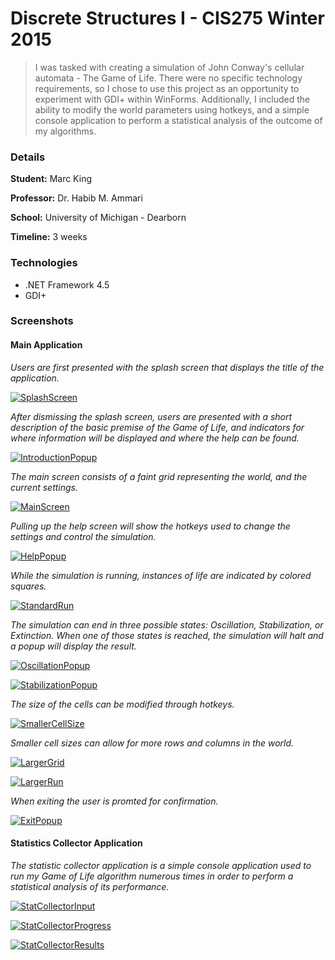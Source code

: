 Discrete Structures I - CIS275 Winter 2015
======
>I was tasked with creating a simulation of John Conway's cellular automata - The Game of Life. 
>There were no specific technology requirements, so I chose to use this project as an opportunity 
>to experiment with GDI+ within WinForms. Additionally, I included the ability to modify the world 
>parameters using hotkeys, and a simple console application to perform a statistical analysis of the
>outcome of my algorithms.

### Details

__Student:__ Marc King

__Professor:__ Dr. Habib M. Ammari

__School:__ University of Michigan - Dearborn

__Timeline:__ 3 weeks

### Technologies

* .NET Framework 4.5
* GDI+

### Screenshots

#### Main Application

*Users are first presented with the splash screen that displays the title of the application.*

[![SplashScreen](Screenshots/SplashScreen_480.png?raw=true "SplashScreen")](Screenshots/SplashScreen.png?raw=true)

*After dismissing the splash screen, users are presented with a short description of the basic
premise of the Game of Life, and indicators for where information will be displayed and where the
help can be found.*

[![IntroductionPopup](Screenshots/IntroductionPopup_480.png?raw=true "IntroductionPopup")](Screenshots/IntroductionPopup.png?raw=true)

*The main screen consists of a faint grid representing the world, and the current settings.*

[![MainScreen](Screenshots/MainScreen_480.png?raw=true "MainScreen")](Screenshots/MainScreen.png?raw=true)

*Pulling up the help screen will show the hotkeys used to change the settings and control the simulation.*

[![HelpPopup](Screenshots/HelpPopup_480.png?raw=true "HelpPopup")](Screenshots/HelpPopup.png?raw=true)

*While the simulation is running, instances of life are indicated by colored squares.*

[![StandardRun](Screenshots/StandardRun_480.png?raw=true "StandardRun")](Screenshots/StandardRun.png?raw=true)

*The simulation can end in three possible states: Oscillation, Stabilization, or Extinction. When one
of those states is reached, the simulation will halt and a popup will display the result.*

[![OscillationPopup](Screenshots/OscillationPopup_480.png?raw=true "OscillationPopup")](Screenshots/OscillationPopup.png?raw=true)

[![StabilizationPopup](Screenshots/StabilizationPopup_480.png?raw=true "StabilizationPopup")](Screenshots/StabilizationPopup.png?raw=true)

*The size of the cells can be modified through hotkeys.*

[![SmallerCellSize](Screenshots/SmallerCellSize_480.png?raw=true "SmallerCellSize")](Screenshots/SmallerCellSize.png?raw=true)

*Smaller cell sizes can allow for more rows and columns in the world.*

[![LargerGrid](Screenshots/LargerGrid_480.png?raw=true "LargerGrid")](Screenshots/LargerGrid.png?raw=true)

[![LargerRun](Screenshots/LargerRun_480.png?raw=true "LargerRun")](Screenshots/LargerRun.png?raw=true)

*When exiting the user is promted for confirmation.*

[![ExitPopup](Screenshots/ExitPopup_480.png?raw=true "ExitPopup")](Screenshots/ExitPopup.png?raw=true)

#### Statistics Collector Application

*The statistic collector application is a simple console application used to run my Game of Life algorithm
numerous times in order to perform a statistical analysis of its performance.*

[![StatCollectorInput](Screenshots/StatCollectorInput.png?raw=true "StatCollectorInput")](Screenshots/StatCollectorInput.png?raw=true)

[![StatCollectorProgress](Screenshots/StatCollectorProgress.png?raw=true "StatCollectorProgress")](Screenshots/StatCollectorProgress.png?raw=true)

[![StatCollectorResults](Screenshots/StatCollectorResults.png?raw=true "StatCollectorResults")](Screenshots/StatCollectorResults.png?raw=true)

